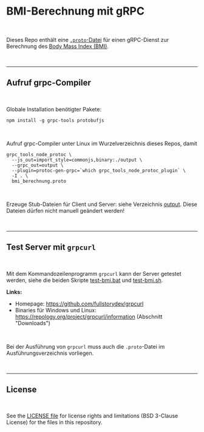 # BMI-Berechnung mit gRPC #

<br>

Dieses Repo enthält eine [`.proto`-Datei](bmi_berechnung.proto) für einen gRPC-Dienst zur Berechnung des 
[Body Mass Index (BMI)](https://www.apotheken-umschau.de/gesund-bleiben/abnehmen/body-mass-index-den-bmi-berechnen-706435.html).

<br>

----

## Aufruf grpc-Compiler ##

<br>

Globale Installation benötigter Pakete:
```
npm install -g grpc-tools protobufjs
```

<br>

Aufruf grpc-Compiler unter Linux im Wurzelverzeichnis dieses Repos, damit 
```
grpc_tools_node_protoc \
  --js_out=import_style=commonjs,binary:./output \
  --grpc_out=output \
  --plugin=protoc-gen-grpc=`which grpc_tools_node_protoc_plugin` \
  -I . \
  bmi_berechnung.proto
```

<br>

Erzeuge Stub-Dateien für Client und Server: siehe Verzeichnis [output](output/).
Diese Dateien dürfen nicht manuell geändert werden!

<br>

----

## Test Server mit `grpcurl` ##

<br>

Mit dem Kommandozeilenprogramm `grpcurl` kann der Server getestet werden, siehe 
die beiden Skripte [test-bmi.bat](test-bmi.bat) und [test-bmi.sh](test-bmi.sh).
<br>

**Links:** 

* Homepage: https://github.com/fullstorydev/grpcurl
* Binaries für Windows und Linux: https://repology.org/project/grpcurl/information (Abschnitt "Downloads")

<br>

Bei der Ausführung von `grpcurl` muss auch die `.proto`-Datei im Ausführungsverzeichnis vorliegen.

<br>

----

## License ##

<br>

See the [LICENSE file](LICENSE.md) for license rights and limitations (BSD 3-Clause License)
for the files in this repository.

<br>